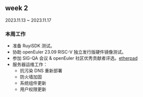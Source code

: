 ## week 2

2023.11.13 ~ 2023.11.17

### 本周工作

- 准备 RuyiSDK 测试。
- 协助 openEuler 23.09 RISC-V 独立发行版硬件镜像测试。
- 参加 SIG-QA 会议 & openEuler 社区优秀贡献者评选。[etherpad](https://etherpad.openeuler.org/p/sig-QA-meetings)
- 服务器运维工作：
    - 抗污染 DNS 重新部署
    - 防火墙加固
    - 系统组件更新
    - 用户权限更新